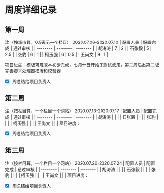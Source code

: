 # 周度详细记录

##  第一周
注（按城市算，0.5表示一个栏目）
2020.07.06-2020.07.10
| 配置人员 | 配置完成 | 通过审核 |
| -------- | -------- | -------- |
| 胡涛涛   | 7        | 2        |
| 石张毅   | 5        | 2.5      |
| 张豹     | 6        | 1        |
| 柯玉强   | 6        | 0.5      |
| 王尚文   | 9        | 1        |

项目进度：模版可用版本初步完成，七月十日开始了测试使用，第二周后出第二版完善脚本处理器模版和校验器

-   [x] 周总结给项目负责人

## 第二周
注（按栏目算，一个栏目一个网站）
2020.07.13-2020.07.17
| 配置人员 | 配置完成 | 通过审核 |
| -------- | -------- | -------- |
| 胡涛涛   |          |          |
| 石张毅   |          |          |
| 张豹     |          |          |
| 柯玉强   |          |          |
| 王尚文   |          |          |
项目进度：
-   [x] 周总结给项目负责人

## 第三周
注（按栏目算，一个栏目一个网站）
2020.07.20-2020.07.24
| 配置人员 | 配置完成 | 通过审核 |
| -------- | -------- | -------- |
| 胡涛涛   |          |          |
| 石张毅   |          |          |
| 张豹     |          |          |
| 柯玉强   |          |          |
| 王尚文   |          |          |
项目进度：
-   [x] 周总结给项目负责人




